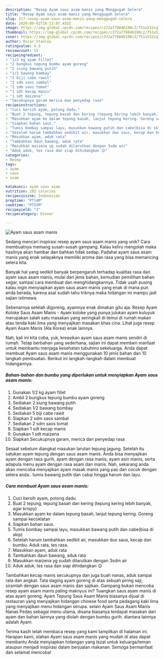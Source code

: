 ```yaml
---
description: "Resep Ayam saus asam manis yang Menggugah Selera"
title: "Resep Ayam saus asam manis yang Menggugah Selera"
slug: 217-resep-ayam-saus-asam-manis-yang-menggugah-selera
date: 2020-09-02T16:13:07.455Z
image: https://img-global.cpcdn.com/recipes/c372a779846190c2/751x532cq70/ayam-saus-asam-manis-foto-resep-utama.jpg
thumbnail: https://img-global.cpcdn.com/recipes/c372a779846190c2/751x532cq70/ayam-saus-asam-manis-foto-resep-utama.jpg
cover: https://img-global.cpcdn.com/recipes/c372a779846190c2/751x532cq70/ayam-saus-asam-manis-foto-resep-utama.jpg
author: Oscar Stanley
ratingvalue: 4.5
reviewcount: 15
recipeingredient:
- "1/2 kg ayam fillet"
- "2 bungkus tepung bumbu ayam goreng"
- "2 siung bawang putih"
- "1/2 bawang bombay"
- "5 biji cabe rawit"
- "2 sdm saos sambal"
- "2 sdm saos tomat"
- "1 sdt kecap manis"
- "1 sdt maizena"
- "Secukupnya garam merica dan penyedap rasa"
recipeinstructions:
- "Cuci bersih ayam, potong dadu."
- "Buat 2 tepung, tepung basah dan kering (tepung kering lebih banyak, agar krispy)"
- "Masukkan ayam ke dalam tepung basah, lanjut tepung kering. Goreng sampai kecoklatan"
- "Siapkan bahan saus."
- "Tumis bombay sampai layu, masukkan bawang putih dan cabe(bisa di skip)"
- "Setelah harum tambahkan sedikit air, masukkan duo saus, kecap dan bumbu. Aduk rata, tes rasa."
- "Masukkan ayam, aduk rata"
- "Tambahkan daun bawang, aduk rata"
- "Masukkan maizena yg sudah dilarutkan dengan 3sdm air"
- "Aduk aduk, tes rasa dan siap dihidangkan 😉"
categories:
- Resep
tags:
- ayam
- saus
- asam

katakunci: ayam saus asam 
nutrition: 292 calories
recipecuisine: Indonesian
preptime: "PT14M"
cooktime: "PT55M"
recipeyield: "3"
recipecategory: Dinner

---
```



![Ayam saus asam manis](https://img-global.cpcdn.com/recipes/c372a779846190c2/751x532cq70/ayam-saus-asam-manis-foto-resep-utama.jpg)

Sedang mencari inspirasi resep ayam saus asam manis yang unik? Cara membuatnya memang susah-susah gampang. Kalau keliru mengolah maka hasilnya akan hambar dan bahkan tidak sedap. Padahal ayam saus asam manis yang enak selayaknya memiliki aroma dan rasa yang bisa memancing selera kita.

Banyak hal yang sedikit banyak berpengaruh terhadap kualitas rasa dari ayam saus asam manis, mulai dari jenis bahan, kemudian pemilihan bahan segar, sampai cara membuat dan menghidangkannya. Tidak usah pusing kalau ingin menyiapkan ayam saus asam manis yang enak di mana pun anda berada, karena asal sudah tahu triknya maka hidangan ini mampu jadi sajian istimewa.

Sebenarnya setelah digoreng, ayamnya enak dimakan gitu aja. Resep Ayam Koloke Saus Asam Manis - Ayam koloke yang punya julukan ayam kuluyuk merupakan salah satu masakan yang seringkali di temui di rumah makan atau tenda kaki lima yang menyajikan masakan khas cina. Lihat juga resep Ayam Asam Manis (Ala Korea) enak lainnya.


Nah, kali ini kita coba, yuk, kreasikan ayam saus asam manis sendiri di rumah. Tetap berbahan yang sederhana, sajian ini dapat memberi manfaat untuk membantu menjaga kesehatan tubuhmu sekeluarga. Anda dapat membuat Ayam saus asam manis menggunakan 10 jenis bahan dan 10 langkah pembuatan. Berikut ini langkah-langkah dalam membuat hidangannya.

<!--inarticleads1-->

##### Bahan-bahan dan bumbu yang diperlukan untuk menyiapkan Ayam saus asam manis:

1. Gunakan 1/2 kg ayam fillet
1. Ambil 2 bungkus tepung bumbu ayam goreng
1. Sediakan 2 siung bawang putih
1. Sediakan 1/2 bawang bombay
1. Sediakan 5 biji cabe rawit
1. Siapkan 2 sdm saos sambal
1. Sediakan 2 sdm saos tomat
1. Siapkan 1 sdt kecap manis
1. Gunakan 1 sdt maizena
1. Siapkan Secukupnya garam, merica dan penyedap rasa


Sesaat sebelum diangkat masukan larutan tepung jagung. Setelah itu satukan ayam tepung dengan saus asam manis. Anda bisa menyajikan ayam dengan rasa gurih, ayam dengan rasa manis, ayam asin manis, serta adapula menu ayam dengan rasa asam dan manis. Nah, sekarang anda akan mencoba menyajikan ayam masak manis yang pas dan cocok dengan selera anda.. tumis bawang putih dan cabai hingga harum dan layu. 

<!--inarticleads2-->

##### Cara membuat Ayam saus asam manis:

1. Cuci bersih ayam, potong dadu.
1. Buat 2 tepung, tepung basah dan kering (tepung kering lebih banyak, agar krispy)
1. Masukkan ayam ke dalam tepung basah, lanjut tepung kering. Goreng sampai kecoklatan
1. Siapkan bahan saus.
1. Tumis bombay sampai layu, masukkan bawang putih dan cabe(bisa di skip)
1. Setelah harum tambahkan sedikit air, masukkan duo saus, kecap dan bumbu. Aduk rata, tes rasa.
1. Masukkan ayam, aduk rata
1. Tambahkan daun bawang, aduk rata
1. Masukkan maizena yg sudah dilarutkan dengan 3sdm air
1. Aduk aduk, tes rasa dan siap dihidangkan 😉


Tambahkan kecap manis secukupnya dan juga buah nanas, aduk sampai rata dan angkat. Tata daging ayam goreng di atas sebuah piring saji, siramlah dengan saus asam manis dan sajikan. Gampang bukan mencoba resep ayam asam manis paling maknyus ini? Tuangkan saus asam manis di atas ayam goreng. Ayam Tepung Saus Asam Manis biasanya dijual di restauran yang menyajikan hidangan chinese food serta pedagang kaki lima yang menyajikan menu hidangan serupa. selain Ayam Saus Asam Manis Nanas Pedas sebagai menu utama, disana biasanya terdapat masakan dari ayam dan bahan lainnya yang diolah dengan bumbu gurih. diantara lainnya adalah Ayam. 

Terima kasih telah membaca resep yang kami tampilkan di halaman ini. Harapan kami, olahan Ayam saus asam manis yang mudah di atas dapat membantu Anda menyiapkan hidangan yang lezat untuk keluarga/teman ataupun menjadi inspirasi dalam berjualan makanan. Semoga bermanfaat dan selamat mencoba!
